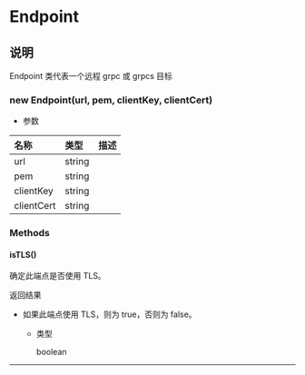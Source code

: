 # Endpoint

## 说明

Endpoint 类代表一个远程 grpc 或 grpcs 目标

### new Endpoint(url, pem, clientKey, clientCert)

- 参数

| 名称       | 类型   | 描述 |
| :--------- | :----- | ---- |
| url        | string |      |
| pem        | string |      |
| clientKey  | string |      |
| clientCert | string |      |

### Methods

#### isTLS()

确定此端点是否使用 TLS。

返回结果

- 如果此端点使用 TLS，则为 true，否则为 false。

  - 类型

    boolean

---
